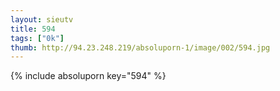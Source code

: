 ```yaml
--- 
layout: sieutv
title: 594
tags: ["0k"]
thumb: http://94.23.248.219/absoluporn-1/image/002/594.jpg
---
```

{% include absoluporn key="594" %} 
